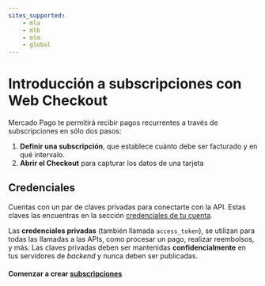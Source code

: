 ```yaml
---
sites_supported:
    - mla
    - mlb
    - mlm
    - global
---
```


# Introducción a subscripciones con Web Checkout

Mercado Pago te permitirá recibir pagos recurrentes a través de subscripciones en sólo dos pasos:

1. **Definir una subscripción**, que establece cuánto debe ser facturado y en qué intervalo.
2. **Abrir el Checkout** para capturar los datos de una tarjeta

## Credenciales

Cuentas con un par de claves privadas para conectarte con la API. Estas claves las encuentras en la sección [credenciales de tu cuenta](https://www.mercadopago.com.ar/account/credentials).

Las **credenciales privadas** (también llamada `access_token`), se utilizan para todas las llamadas a las APIs, como procesar un pago, realizar reembolsos, y más. Las claves privadas deben ser mantenidas **confidencialmente** en tus servidores de _backend_ y nunca deben ser publicadas.


#### Comenzar a crear [subscripciones](/guides/subscriptions/web-checkout/create-subscription.es.md)

